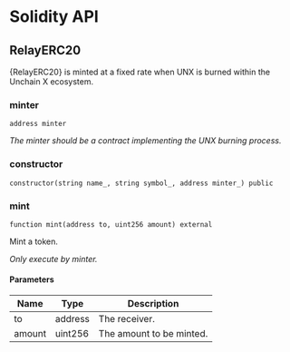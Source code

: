 # Solidity API

## RelayERC20

{RelayERC20} is minted at a fixed rate when UNX is burned within the Unchain X ecosystem.

### minter

```solidity
address minter
```

_The minter should be a contract implementing the UNX burning process._

### constructor

```solidity
constructor(string name_, string symbol_, address minter_) public
```

### mint

```solidity
function mint(address to, uint256 amount) external
```

Mint a token.

_Only execute by minter._

#### Parameters

| Name | Type | Description |
| ---- | ---- | ----------- |
| to | address | The receiver. |
| amount | uint256 | The amount to be minted. |

